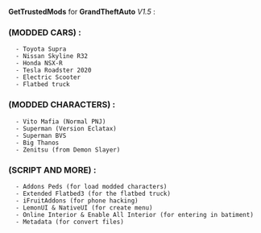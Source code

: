 **GetTrustedMods** for **GrandTheftAuto** _V1.5_ :
  ### (MODDED CARS) : 
      - Toyota Supra
      - Nissan Skyline R32
      - Honda NSX-R
      - Tesla Roadster 2020
      - Electric Scooter
      - Flatbed truck
  ### (MODDED CHARACTERS) :
      - Vito Mafia (Normal PNJ)
      - Superman (Version Eclatax)
      - Superman BVS
      - Big Thanos
      - Zenitsu (from Demon Slayer)
 ### (SCRIPT AND MORE) : 
      - Addons Peds (for load modded characters)
      - Extended Flatbed3 (for the flatbed truck)
      - iFruitAddons (for phone hacking)
      - LemonUI & NativeUI (for create menu)
      - Online Interior & Enable All Interior (for entering in batiment)
      - Metadata (for convert files)
